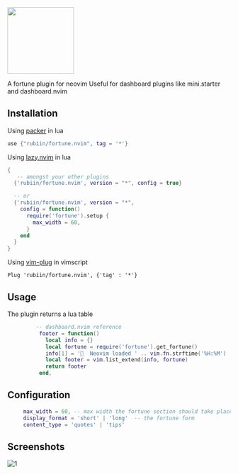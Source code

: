 
<img src="https://i.imgur.com/rSaIQPp.png" height=150 />

A fortune plugin for neovim
Useful for dashboard plugins like mini.starter and dashboard.nvim

## Installation

Using [packer](https://github.com/wbthomason/packer.nvim) in lua

```lua
use {"rubiin/fortune.nvim", tag = '*'}
```

Using [lazy.nvim](https://github.com/folke/lazy.nvim) in lua

```lua
{
   -- amongst your other plugins
  {'rubiin/fortune.nvim', version = "*", config = true}

  -- or
  {'rubiin/fortune.nvim', version = "*",
    config = function()
      require('fortune').setup {
        max_width = 60,
      }
    end
  }
}
```

Using [vim-plug](https://github.com/junegunn/vim-plug) in vimscript

```vim
Plug 'rubiin/fortune.nvim', {'tag' : '*'}
```

## Usage
The plugin returns a lua table
```lua
         -- dashboard.nvim reference
          footer = function()
            local info = {}
            local fortune = require('fortune').get_fortune()
            info[1] = '  Neovim loaded ' .. vim.fn.strftime('%H:%M') .. ' on ' .. vim.fn.strftime('%d/%m/%Y') .. ' '
            local footer = vim.list_extend(info, fortune)
            return footer
          end,

```

## Configuration
```lua
     max_width = 60, -- max width the fortune section should take place
     display_format = 'short' | 'long'  -- the fortune form
     content_type = 'quotes' | 'tips'
```

## Screenshots
![1](https://i.imgur.com/f8CvAso.png)
